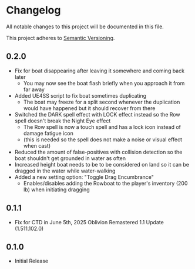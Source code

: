 # Changelog

All notable changes to this project will be documented in this file.

This project adheres to [Semantic Versioning](https://semver.org/spec/v2.0.0.html).

## 0.2.0

- Fix for boat disappearing after leaving it somewhere and coming back later
  - You may now see the boat flash briefly when you approach it from far away
- Added UE4SS script to fix boat sometimes duplicating
  - The boat may freeze for a split second whenever the duplication would have happened but it should recover from there
- Switched the DARK spell effect with LOCK effect instead so the Row spell doesn't break the Night Eye effect
  - The Row spell is now a touch spell and has a lock icon instead of damage fatigue icon
  - (this is needed so the spell does not make a noise or visual effect when cast)
- Reduced the amount of false-positives with collision detection so the boat shouldn't get grounded in water as often
- Increased height boat needs to be to be considered on land so it can be dragged in the water while water-walking
- Added a new setting option: "Toggle Drag Encumbrance"
  - Enables/disables adding the Rowboat to the player's inventory (200 lb) when initiating dragging

## 0.1.1

- Fix for CTD in June 5th, 2025 Oblivion Remastered 1.1 Update (1.511.102.0)

## 0.1.0

- Initial Release